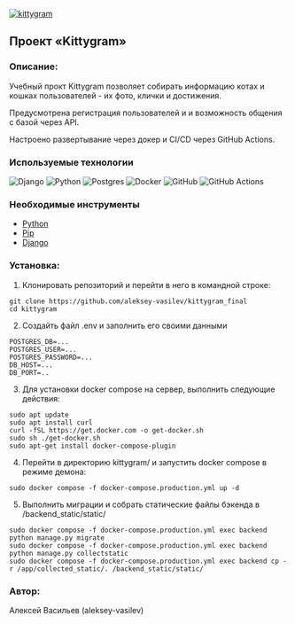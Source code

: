 [![kittygram](https://github.com/aleksey-vasilev/kittygram_final/actions/workflows/main.yml/badge.svg)](https://github.com/aleksey-vasilev/kittygram_final/actions/workflows/main.yml)

## Проект «Kittygram»

### Описание:

Учебный прокт Kittygram позволяет собирать информацию котах и кошках пользователей - их фото, клички и достижения.

Предусмотрена регистрация пользователей и и возможность общения с базой через API.

Настроено развертывание через докер и CI/CD через GitHub Actions.

### Используемые технологии

![Django](https://img.shields.io/badge/django-%23092E20.svg?style=for-the-badge&logo=django&logoColor=white)
![Python](https://img.shields.io/badge/python-3670A0?style=for-the-badge&logo=python&logoColor=ffdd54)
![Postgres](https://img.shields.io/badge/mysql-%2300f.svg?&style=for-the-badge&logo=mysql&logoColor=white)
![Docker](https://img.shields.io/badge/docker%20-%230db7ed.svg?&style=for-the-badge&logo=docker&logoColor=white)
![GitHub](https://img.shields.io/badge/github%20-%23121011.svg?&style=for-the-badge&logo=github&logoColor=white)
![GitHub Actions](https://img.shields.io/badge/github%20actions%20-%232671E5.svg?&style=for-the-badge&logo=github%20actions&logoColor=white)

### Необходимые инструменты

* [Python](https://www.python.org/)
* [Pip](https://pypi.org/project/pip/)
* [Django](https://www.djangoproject.com/)

### Установка:

1. Клонировать репозиторий и перейти в него в командной строке:

```
git clone https://github.com/aleksey-vasilev/kittygram_final
cd kittygram
```

2. Создайть файл .env и заполнить его своими данными

```
POSTGRES_DB=...
POSTGRES_USER=...
POSTGRES_PASSWORD=...
DB_HOST=...
DB_PORT=..
```

3. Для установки docker compose на сервер, выполнить следующие действия:

```
sudo apt update
sudo apt install curl
curl -fSL https://get.docker.com -o get-docker.sh
sudo sh ./get-docker.sh
sudo apt-get install docker-compose-plugin
```

4. Перейти в директорию kittygram/ и запустить docker compose в режиме демона:

```
sudo docker compose -f docker-compose.production.yml up -d
```

5. Выполнить миграции и собрать статические файлы бэкенда в /backend_static/static/

```
sudo docker compose -f docker-compose.production.yml exec backend python manage.py migrate
sudo docker compose -f docker-compose.production.yml exec backend python manage.py collectstatic
sudo docker compose -f docker-compose.production.yml exec backend cp -r /app/collected_static/. /backend_static/static/
```

### Автор:

Алексей Васильев (aleksey-vasilev)
